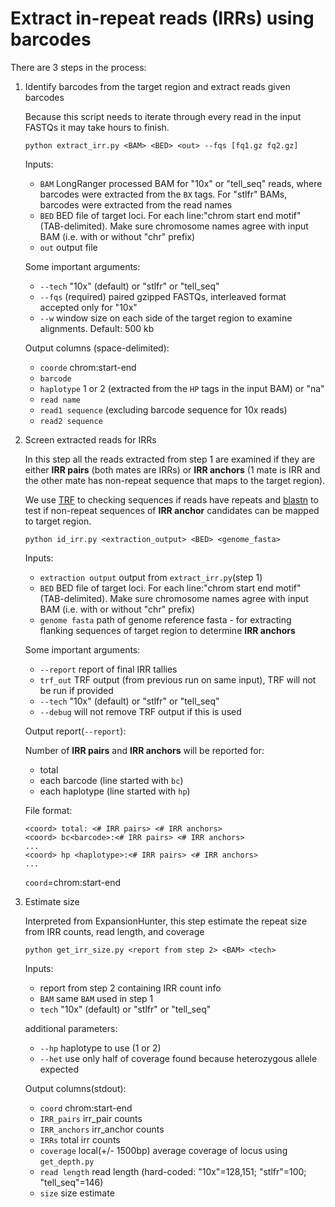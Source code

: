 # Extract in-repeat reads (IRRs) using barcodes

There are 3 steps in the process:

1. Identify barcodes from the target region and extract reads given barcodes

 	Because this script needs to iterate through every read in the input FASTQs it may take hours to finish. 

    ```
    python extract_irr.py <BAM> <BED> <out> --fqs [fq1.gz fq2.gz]
    ```
	Inputs:
	- `BAM` LongRanger processed BAM for "10x" or "tell_seq" reads, where barcodes were extracted from the `BX` tags. For "stlfr" BAMs, barcodes were extracted from the read names
	- `BED` BED file of target loci. For each line:"chrom start end motif" (TAB-delimited). Make sure chromosome names agree with input BAM (i.e. with or without "chr" prefix)
	- `out` output file
    
	Some important arguments:
	- `--tech` "10x" (default) or "stlfr" or "tell_seq"
	- `--fqs` (required) paired gzipped FASTQs, interleaved format accepted only for "10x"
	- `--w` window size on each side of the target region to examine alignments. Default: 500 kb
    
	Output columns (space-delimited):
	- `coorde` chrom:start-end
 	- `barcode`
 	- `haplotype` 1 or 2 (extracted from the `HP` tags in the input BAM) or "na"
 	- `read name`
 	- `read1 sequence` (excluding barcode sequence for 10x reads)
 	- `read2 sequence`

2. Screen extracted reads for IRRs

	In this step all the reads extracted from step 1 are examined if they are either **IRR pairs** (both mates are IRRs) or **IRR anchors** (1 mate is IRR and the other mate has non-repeat sequence that maps to the target region).
    
	We use [TRF](https://tandem.bu.edu/trf/trf.html) to checking sequences if reads have repeats and [blastn](https://ftp.ncbi.nlm.nih.gov/blast/executables/blast+/LATEST/) to test if non-repeat sequences of **IRR anchor** candidates can be mapped to target region.
    
	```
 	python id_irr.py <extraction_output> <BED> <genome_fasta>
 	```
 	Inputs:
 	- `extraction output` output from `extract_irr.py`(step 1)
 	- `BED` BED file of target loci. For each line:"chrom start end motif" (TAB-delimited). Make sure chromosome names agree with input BAM (i.e. with or without "chr" prefix)
 	- `genome fasta` path of genome reference fasta - for extracting flanking sequences of target region to determine **IRR anchors**
 
 	Some important arguments:
 	- `--report` report of final IRR tallies
 	- `trf_out` TRF output (from previous run on same input), TRF will not be run if provided
 	- `--tech` "10x" (default) or "stlfr" or "tell_seq"
 	- `--debug` will not remove TRF output if this is used
 
 	Output report(`--report`):
 
 	Number of **IRR pairs** and **IRR anchors** will be reported for:
 	- total
 	- each barcode (line started with `bc`)
 	- each haplotype (line started with `hp`)
 
 	File format:
 	```
 	<coord> total: <# IRR pairs> <# IRR anchors>
 	<coord> bc<barcode>:<# IRR pairs> <# IRR anchors>
 	...
 	<coord> hp <haplotype>:<# IRR pairs> <# IRR anchors>
 	...
 	```
	`coord`=chrom:start-end

3. Estimate size

	Interpreted from ExpansionHunter, this step estimate the repeat size from IRR counts, read length, and coverage

	```
	python get_irr_size.py <report from step 2> <BAM> <tech>
	```
	Inputs:
	- report from step 2 containing IRR count info
	- `BAM` same `BAM` used in step 1
	- `tech` "10x" (default) or "stlfr" or "tell_seq"

	additional parameters:
	- `--hp` haplotype to use (1 or 2)
	- `--het` use only half of coverage found because heterozygous allele expected

	Output columns(stdout):
	- `coord` chrom:start-end
	- `IRR_pairs` irr_pair counts
	- `IRR_anchors` irr_anchor counts
	- `IRRs` total irr counts
	- `coverage` local(+/- 1500bp) average coverage of locus using `get_depth.py`
	- `read length` read length (hard-coded: "10x"=128,151; "stlfr"=100; "tell_seq"=146) 
	- `size` size estimate
